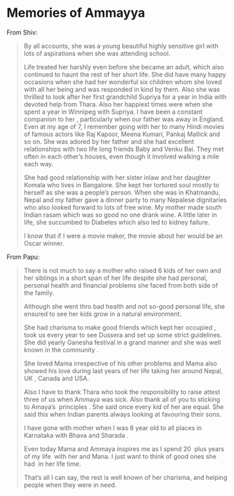 # Memories of Ammayya

From Shiv:

> By all accounts, she was a young beautiful highly sensitive girl with lots of aspirations when she was attending school.
>
> Life treated  her harshly even before she became an adult, which also continued to haunt the rest of her short life. She did have many happy occasions when she had her wonderful six children whom she loved with all her being and was responded in kind by them. 
>Also she was thrilled to look after her first grandchild  Supriya for a year in India with devoted help from Thara. Also her happiest times were when she spent a year in Winnipeg with Supriya.
> I have been a constant companion to her , particularly when our father was away in England. Even at my age of 7, I remember going with her to many Hindi movies  of famous actors like Raj Kapoor, Meena Kumari, Pankaj Mallick and so on. She was adored by her father and she had excellent relationships with two life long friends Baby and Venku Bai. They met often in each other’s houses, even though it involved walking a mile each way. 
>
>She had good relationship with her sister inlaw  and her daughter Komala who lives in Bangalore. She kept her tortured soul mostly to herself as she was a people’s person. When she was in Khatmandu, Nepal and my father gave a dinner party to many Nepalese dignitaries who also looked forward to lots of free wine. My mother made south Indian rasam which was so good no one drank wine. A little later in life, she succumbed to Diabetes which also led to kidney failure. 
>
>I know that if I were a movie maker, the movie about her would be an Oscar winner.


From Papu:

> There is not much to say a mother who raised 6 kids of her own and her siblings in a short span of her life despite she had personal, personal health and financial problems she faced from both side of the family.
>
>Although she went thro bad health and not so-good personal life, she ensured to see her kids grow in a natural environment. 
>
>She had charisma to make good friends which kept her occupied , took us every year to see Dussera and set up some strict guidelines. She did yearly Ganesha festival in a grand manner and she was well known in the community . 
>
>She loved Mama irrespective of his other problems and Mama also showed his love during last years of her life taking her around Nepal, UK , Canada and USA.
>
>Also I have to thank Thara who took the responsibility to raise attest three of us when Ammaya was sick. 
>Also thank all of you to sticking to Amaya’s  principles . She said once every kid of her are equal. She said this when Indian parents always looking at favouring their sons.
>
>I have gone with mother when I was 8 year old to all places in Karnataka with Bhava and Sharada .
>
>Even today Mama and Ammaya inspires me as I spend 20  plus years of my life  with her and Mana.
>I just want to think of good ones she had  in her life time.
>
>That’s all I can say, the rest is well known of her charisma, and helping people when they were in need.


